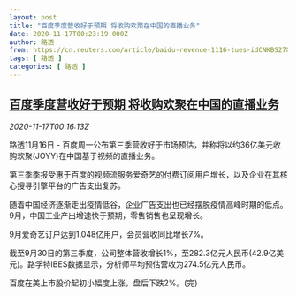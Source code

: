```yaml
---
layout: post
title: "百度季度营收好于预期 将收购欢聚在中国的直播业务"
date: 2020-11-17T00:23:19.000Z
author: 路透
from: https://cn.reuters.com/article/baidu-revenue-1116-tues-idCNKBS27X00S
tags: [ 路透 ]
categories: [ 路透 ]
---
```

<!--1605572599000-->
[百度季度营收好于预期 将收购欢聚在中国的直播业务](https://cn.reuters.com/article/baidu-revenue-1116-tues-idCNKBS27X00S)
------

<div>
<div><i>2020-11-17T00:16:13Z</i></div><p>路透11月16日 - 百度周一公布第三季营收好于市场预估，并称将以约36亿美元收购欢聚(JOYY)在中国基于视频的直播业务。</p><p>第三季季报受惠于百度的视频流服务爱奇艺的付费订阅用户增长，以及企业在其核心搜寻引擎平台的广告支出复苏。</p><p>随着中国经济逐渐走出疫情低谷，企业广告支出也已经摆脱疫情高峰时期的低点。9月，中国工业产出增速快于预期，零售销售也呈现增长。</p><p>9月爱奇艺订户达到1.048亿用户，会员营收同比增长7%。</p><p>截至9月30日的第三季度，公司整体营收增长1%，至282.3亿元人民币(42.9亿美元)。路孚特IBES数据显示，分析师平均预估营收为274.5亿元人民币。</p><p>百度在美上市股价起初小幅度上涨，盘后下跌2%。(完)</p>
</div>
